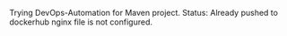Trying DevOps-Automation for Maven project.
Status: Already pushed to dockerhub nginx file is not configured.
